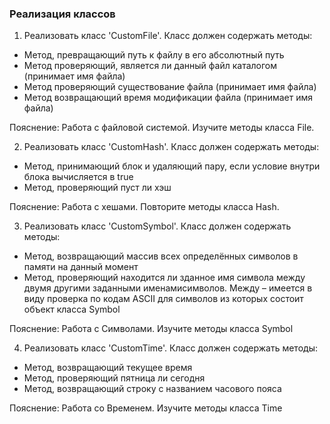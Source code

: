 ### Реализация классов

1. Реализовать класс 'CustomFile'. Класс должен содержать методы:
* Метод, превращающий путь к файлу в его абсолютный путь 
* Метод проверяющий, является ли данный файл каталогом (принимает имя файла)
* Метод проверяющий существование файла (принимает имя файла)
* Метод возвращающий время модификации файла (принимает имя файла)

Пояснение: Работа с файловой системой. Изучите методы класса File. 

2. Реализовать класс 'CustomHash'. Класс должен содержать методы:
* Метод, принимающий блок и удаляющий пару, если условие внутри блока вычисляется в true
* Метод, проверяющий пуст ли хэш

Пояснение: Работа с хешами. Повторите методы класса Hash. 

3. Реализовать класс 'CustomSymbol'. Класс должен содержать методы:
* Метод, возвращающий массив всех определённых символов в памяти на данный момент
* Метод, проверяющий находится ли зданное имя символа между двумя другими заданными именамисимволов. Между – имеется в виду проверка по кодам ASCII для символов из которых состоит объект класса Symbol

Пояснение: Работа с Символами. Изучите методы класса Symbol

4. Реализовать класс 'CustomTime'. Класс должен содержать методы:
* Метод, возвращающий текущее время
* Метод, проверяющий пятница ли сегодня
* Метод, возвращающий строку с названием часового пояса

Пояснение: Работа со Временем. Изучите методы класса Time


